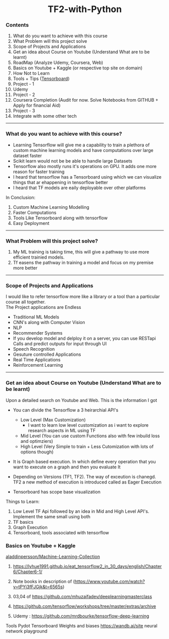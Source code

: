 # <center>TF2-with-Python<center>

### Contents

1. What do you want to achieve with this course
1. What Problem will this project solve
1. Scope of Projects and Applications
1. Get an idea about Course on Youtube (Understand What are to be learnt)
1. RoadMap (Analyze Udemy, Coursera, Web)
1. Basics on Youtube + Kaggle (or respective top site on domain)
1. How Not to Learn
1. Tools + Tips ([Tensorboard](https://www.youtube.com/watch?v=k7KfYXXrOj0&t=389s))
1. Project - 1
1. Udemy
1. Project - 2
1. Coursera Completion (Audit for now. Solve Notebooks from GITHUB + Apply for financial Aid)
1. Project - 3
1. Integrate with some other tech

<hr/>

### What do you want to achieve with this course?

- Learning Tensorflow will give me a capability to train a plethora of custom machine learning models and have computations over large dataset faster
- Scikit learn would not be be able to handle large Datasets
- Tensorflow also mostly runs it's operations on GPU. It adds one more reason for faster training
- I heard that tensorflow has a Tensorboard using which we can visualize things that ar ehappening in tensorflow better
- I heard that TF models are eaily deployable over other platforms

In Conclusion:

1. Custom Machine Learning Modelling
2. Faster Computations
3. Tools Like Tensorboard along with tensorflow
4. Easy Deployment

<hr/>

### What Problem will this project solve?

1. My ML training is taking time, this will give a pathway to use more efficient trainied models.
2. Tf easens the pathway in training a model and focus on my premise more better

<hr/>

### Scope of Projects and Applications

I would like to refer tensorflow more like a library or a tool than a particular course all together. <br>
The Project applications are Endless

- Traditional ML Models
- CNN's along with Computer Vision
- NLP
- Recommender Systems
- If you develop model and delploy it on a server, you can use RESTapi Calls and predict outputs for input through UI
- Speech Recognition
- Gesuture controlled Applications
- Real Time Applications
- Reinforcement Learning

<hr/>

### Get an idea about Course on Youtube (Understand What are to be learnt)

Upon a detailed search on Youtube and Web. This is the information I got

- You can divide the Tensorflow a 3 heirarchial API's

  - Low Level (Max Customization)
    - I want to learn low level customization as i want to explore research aspects in ML using TF
  - Mid Level (You can use custom Functions also with few inbuild loss and optimziers)
  - High Level (Very Simple to train + Less Cutomization with lots of options though)

- It is Graph based execution. In which define every operation that you want to execute on a graph and then you evaluate It
- Depending on Versions (TF1, TF2). The way of exceution is chanegd. TF2 a new method of execution is introduced called as Eager Execution
- Tensorboard has scope base visualization

Things to Learn:

1. Low Level TF Api followed by an idea in Mid and High Level API's. Implement the same small using both
2. TF basics
3. Graph Execution
4. Tensorboard, tools associated with tensorflow

### Basics on Youtube + Kaggle

[aladdinpersson/Machine-Learning-Collection](https://github.com/aladdinpersson/Machine-Learning-Collection/tree/master/ML/TensorFlow/Basics)

1. https://lyhue1991.github.io/eat_tensorflow2_in_30_days/english/Chapter6/Chapter6-1/
2. Note books in description of (https://www.youtube.com/watch?v=tPYj3fFJGjk&t=6565s)
3. 03,04 of https://github.com/mhuzaifadev/deeplearningmasterclass
4. https://github.com/tensorflow/workshops/tree/master/extras/archive

5. Udemy : https://github.com/mrdbourke/tensorflow-deep-learning

Tools
Pydot
Tensorboard
Weights and biases https://wandb.ai/site
neural network playground

